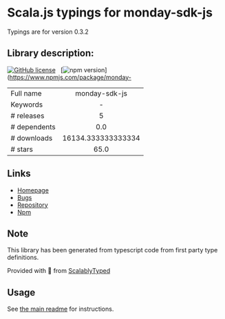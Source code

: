 
# Scala.js typings for monday-sdk-js

Typings are for version 0.3.2

## Library description:
[![GitHub license](https://img.shields.io/badge/license-MIT-blue.svg)](https://github.com/mondaycom/monday-sdk-js/blob/master/LICENSE) &nbsp; [![npm version](https://img.shields.io/npm/v/monday-sdk-js.svg?style=flat)](https://www.npmjs.com/package/monday-

|                    |                 |
| ------------------ | :-------------: |
| Full name          | monday-sdk-js |
| Keywords           | - |
| # releases         | 5 |
| # dependents       | 0.0 |
| # downloads        | 16134.333333333334 |
| # stars            | 65.0 |

## Links
- [Homepage](https://github.com/mondaycom/monday-sdk-js#readme)
- [Bugs](https://github.com/mondaycom/monday-sdk-js/issues)
- [Repository](https://github.com/mondaycom/monday-sdk-js)
- [Npm](https://www.npmjs.com/package/monday-sdk-js)
    


## Note
This library has been generated from typescript code from first party type definitions.

Provided with :purple_heart: from [ScalablyTyped](https://github.com/oyvindberg/ScalablyTyped)

## Usage
See [the main readme](../../readme.md) for instructions.


